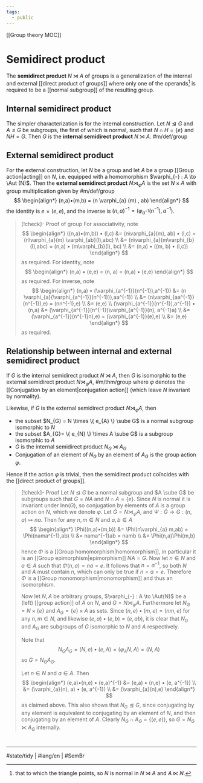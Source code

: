 ```yaml
---
tags:
  - public
---
```

[[Group theory MOC]]
# Semidirect product

The **semidirect product** $N \rtimes A$ of groups is a generalization of the internal and external [[direct product of groups]]
where only one of the operands[^triangle] is required to be a [[normal subgroup]] of the resulting group. 

[^triangle]: that to which the triangle points, so $N$ is normal in $N \rtimes A$ and $A \ltimes N$.

## Internal semidirect product

The simpler characterization is for the internal construction.
Let $N \trianglelefteq G$ and $A \leq G$ be subgroups, the first of which is normal,
such that $N \cap H = \{ e \}$ and $NH = G$.
Then $G$ is the **internal semidirect product** $N \rtimes A$. #m/def/group

## External semidirect product
For the external construction, let $N$ be a group and let $A$ be a group [[Group action|acting]] on $N$,
i.e. equipped with a homomorphism $\varphi_{-} : A \to \Aut (N)$.
Then the **external semidirect product** $N \rtimes_{\varphi} A$ is the set $N \times A$ with group multiplication given by #m/def/group 
$$
\begin{align*}
(n,a)•(m,b) = (n \varphi_{a} (m) , ab)
\end{align*}
$$
the identity is $e = (e,e)$, and the inverse is $(n,a)^{-1}= (\varphi_{a^{-1}}(n^{-1}),a^{-1})$.

> [!check]- Proof of group
> For associativity, note
> $$
> \begin{align*}
> ((n,a)•(m,b)) • (l,c) 
> &= (n\varphi_{a}(m), ab) • (l,c)
> = (n\varphi_{a}(m) \varphi_{ab}(l),abc) \\
> &= (n\varphi_{a}(m\varphi_{b}(l),abc) = (n,a) • (m\varphi_{b}(l), bc) \\
> &= (n,a) • ((m, b) • (l,c))
> \end{align*}
> $$
> as required.
> For identity, note
> $$
> \begin{align*}
> (n,a) • (e,e) = (n, a) = (n,a) • (e,e)
> \end{align*}
> $$
> as required.
> For inverse, note
> $$
> \begin{align*}
> (n,a) • (\varphi_{a^{-1}}(n^{-1}),a^{-1}) &= (n \varphi_{a}(\varphi_{a^{-1}}(n^{-1})),aa^{-1}) \\
> &= (n\varphi_{aa^{-1}}(n^{-1}),e) = (nn^{-1},e) \\
> &= (e,e) \\
> (\varphi_{a^{-1}}(n^{-1}),a^{-1}) • (n,a) &= (\varphi_{a^{-1}}(n^{-1})\varphi_{a^{-1}}(n), a^{-1}a) \\
> &= (\varphi_{a^{-1}}(n^{-1}n),e) = (\varphi_{a^{-1}}(e),e) \\
> &= (e,e)
> \end{align*}
> $$
> as required.
> <span class="QED"/>

## Relationship between internal and external semidirect product

If $G$ is the internal semidirect product $N \rtimes A$,
then $G$ is isomorphic to the external semidirect product $N \rtimes_{\varphi} A$, #m/thm/group 
where $\varphi$ denotes the [[Conjugation by an element|conjugation action]] (which leave $N$ invariant by normality).

Likewise, if $G$ is the external semidirect product $N \rtimes_{\varphi} A$,
then 

- the subset $N_{G} = N \times \{ e_{A} \} \sube G$ is a normal subgroup isomorphic to $N$
- the subset $A_{G}= \{ e_{N} \} \times A \sube G$ is a subgroup isomorphic to $A$
- $G$ is the internal semidirect product $N_{G} \rtimes A_{G}$
- Conjugation of an element of $N_G$ by an element of $A_{G}$ is the group action $\varphi$.

Hence if the action $\varphi$ is trivial, then the semidirect product coïncides with the [[direct product of groups]].

> [!check]- Proof
> Let $N \trianglelefteq G$ be a normal subgroup and $A \sube G$ be subgroups such that $G = NA$ and $N \cap A = \{ e \}$.
> Since $N$ is normal it is invariant under $\mathrm{Inn}(G)$, so conjugation by elements of $A$ is a group action on $N$, which we denote $\varphi$.
> Let $\tilde{G} = N \rtimes_{\varphi} A$, and $\Psi: \tilde{G} \to G : (n,a) \mapsto na$.
> Then for any $n,m \in N$ and $a,b \in A$
> $$
> \begin{align*}
> \Phi((n,a)•(m,b)) 
> &= \Phi(n\varphi_{a} m,ab)
> = \Phi(nama^{-1},ab) \\
> &= nama^{-1}ab = namb \\
> &= \Phi(n,a)\Phi(m,b)
> \end{align*}
> $$
> hence $\Phi$ is a [[Group homomorphism|homomorphism]], in particular it is an [[Group epimorphism|epimorphism]] $NA = G$.
> Now let $n \in N$ and $a \in A$ such that $\Phi(n,a) = na = e$.
> It follows that $n = a^{-1}$, so both $N$ and $A$ must contain $n$,
> which can only be true if $n = a = e$.
> Therefore $\Phi$ is a [[Group monomorphism|monomorphism]] and thus an isomorphism.
> 
> Now let $N,A$ be arbitrary groups, $\varphi_{-} : A \to \Aut(N)$ be a (left) [[group action]] of $A$ on $N$, and $G = N \rtimes_{\varphi} A$.
> Furthermore let $N_{G} = N \times \{ e \}$ and $A_{G} = \{ e \} \times A$ as sets.
> Since $(n,e) • (m,e) = (nm,e)$ for any $n,m \in N$,
> and likewise $(e,a)•(e,b) = (e,ab)$, it is clear that $N_{G}$ and $A_{G}$ are subgroups of $G$ isomorphic to $N$ and $A$ respectively.
> 
> Note that 
> $$
> N_{G}A_{G} = (N, e) • (e, A) = (\varphi_{A}N, A) = (N,A)
> $$
> so $G = N_{G}A_{G}$.
> 
> Let $n \in N$ and $a \in A$.
> Then
> $$
> \begin{align*}
> (e,a)•(n,e) • (e,a)^{-1} &= (e,a) • (n,e) • (e, a^{-1}) \\
> &= (\varphi_{a}(n), a) • (e, a^{-1}) \\
> &= (\varphi_{a}(n),e)
> \end{align*}
> $$
> as claimed above.
> This also shows that $N_{G} \trianglelefteq G$,
> since conjugating by any element is equivalent to conjugating by an element of $N$, and then conjugating by an element of $A$.
> Clearly $N_{G} \cap A_{G} = \{ (e,e) \}$,
> so $G = N_{G} \ltimes A_{G}$ internally.
> <span class="QED"/>

#
---
#state/tidy | #lang/en | #SemBr
